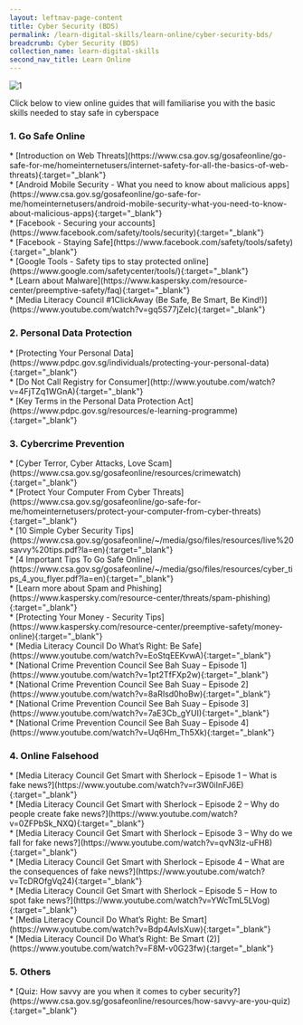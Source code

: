 ```yaml
---
layout: leftnav-page-content
title: Cyber Security (BDS)
permalink: /learn-digital-skills/learn-online/cyber-security-bds/
breadcrumb: Cyber Security (BDS)
collection_name: learn-digital-skills
second_nav_title: Learn Online
---
```

![1](/images/learn-online/cybersecurity.jpg)

Click below to view online guides that will familiarise you with the basic skills needed to stay safe in cyberspace<br>

<h3>1. Go Safe Online</h3>
* [Introduction on Web Threats](https://www.csa.gov.sg/gosafeonline/go-safe-for-me/homeinternetusers/internet-safety-for-all-the-basics-of-web-threats){:target="_blank"}<br>
* [Android Mobile Security - What you need to know about malicious apps](https://www.csa.gov.sg/gosafeonline/go-safe-for-me/homeinternetusers/android-mobile-security-what-you-need-to-know-about-malicious-apps){:target="_blank"}<br>
* [Facebook - Securing your accounts](https://www.facebook.com/safety/tools/security){:target="_blank"}<br>
* [Facebook - Staying Safe](https://www.facebook.com/safety/tools/safety){:target="_blank"}<br>
* [Google Tools - Safety tips to stay protected online](https://www.google.com/safetycenter/tools/){:target="_blank"}<br>
* [Learn about Malware](https://www.kaspersky.com/resource-center/preemptive-safety/faq){:target="_blank"}<br>
* [Media Literacy Council #1ClickAway (Be Safe, Be Smart, Be Kind!)](https://www.youtube.com/watch?v=gq5S77jZeIc){:target="_blank"}<br>
<h3>2. Personal Data Protection</h3>
* [Protecting Your Personal Data](https://www.pdpc.gov.sg/individuals/protecting-your-personal-data){:target="_blank"}<br>
* [Do Not Call Registry for Consumer](http://www.youtube.com/watch?v=4FjTZq1WGnA){:target="_blank"}<br>
* [Key Terms in the Personal Data Protection Act](https://www.pdpc.gov.sg/resources/e-learning-programme){:target="_blank"}<br>
<h3>3. Cybercrime Prevention</h3>
* [Cyber Terror, Cyber Attacks, Love Scam](https://www.csa.gov.sg/gosafeonline/resources/crimewatch){:target="_blank"}<br>
* [Protect Your Computer From Cyber Threats](https://www.csa.gov.sg/gosafeonline/go-safe-for-me/homeinternetusers/protect-your-computer-from-cyber-threats){:target="_blank"}<br>
* [10 Simple Cyber Security Tips](https://www.csa.gov.sg/gosafeonline/~/media/gso/files/resources/live%20savvy%20tips.pdf?la=en){:target="_blank"}<br>
* [4 Important Tips To Go Safe Online](https://www.csa.gov.sg/gosafeonline/~/media/gso/files/resources/cyber_tips_4_you_flyer.pdf?la=en){:target="_blank"}<br>
* [Learn more about Spam and Phishing](https://www.kaspersky.com/resource-center/threats/spam-phishing){:target="_blank"}<br>
* [Protecting Your Money - Security Tips](https://www.kaspersky.com/resource-center/preemptive-safety/money-online){:target="_blank"}<br>
* [Media Literacy Council Do What’s Right: Be Safe](https://www.youtube.com/watch?v=EoStqEEKvwA){:target="_blank"}<br>
* [National Crime Prevention Council See Bah Suay – Episode 1](https://www.youtube.com/watch?v=1pt2TfFXp2w){:target="_blank"}<br>
* [National Crime Prevention Council See Bah Suay – Episode 2](https://www.youtube.com/watch?v=8aRIsd0hoBw){:target="_blank"}<br>
* [National Crime Prevention Council See Bah Suay – Episode 3](https://www.youtube.com/watch?v=7aE3Cb_gYUI){:target="_blank"}<br>
* [National Crime Prevention Council See Bah Suay – Episode 4](https://www.youtube.com/watch?v=Uq6Hm_Th5Xk){:target="_blank"}<br>
<h3>4. Online Falsehood</h3>
* [Media Literacy Council Get Smart with Sherlock – Episode 1 – What is fake news?](https://www.youtube.com/watch?v=r3W0iInFJ6E){:target="_blank"}<br>
* [Media Literacy Council Get Smart with Sherlock – Episode 2 – Why do people create fake news?](https://www.youtube.com/watch?v=0ZFPbSk_NXQ){:target="_blank"}<br>
* [Media Literacy Council Get Smart with Sherlock – Episode 3 – Why do we fall for fake news?](https://www.youtube.com/watch?v=qvN3lz-uFH8){:target="_blank"}<br>
* [Media Literacy Council Get Smart with Sherlock – Episode 4 – What are the consequences of fake news?](https://www.youtube.com/watch?v=TcDROfgVq24){:target="_blank"}<br>
* [Media Literacy Council Get Smart with Sherlock – Episode 5 – How to spot fake news?](https://www.youtube.com/watch?v=YWcTmL5LVog){:target="_blank"}<br>
* [Media Literacy Council Do What’s Right: Be Smart](https://www.youtube.com/watch?v=Bdp4AvlsXuw){:target="_blank"}<br>
* [Media Literacy Council Do What’s Right: Be Smart (2)](https://www.youtube.com/watch?v=F8M-v0G23fw){:target="_blank"}<br>
<h3>5. Others</h3>
* [Quiz: How savvy are you when it comes to cyber security?](https://www.csa.gov.sg/gosafeonline/resources/how-savvy-are-you-quiz){:target="_blank"}<br>
